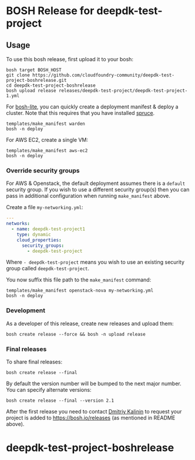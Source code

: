 # BOSH Release for deepdk-test-project

## Usage

To use this bosh release, first upload it to your bosh:

```
bosh target BOSH_HOST
git clone https://github.com/cloudfoundry-community/deepdk-test-project-boshrelease.git
cd deepdk-test-project-boshrelease
bosh upload release releases/deepdk-test-project/deepdk-test-project-1.yml
```

For [bosh-lite](https://github.com/cloudfoundry/bosh-lite), you can quickly create a deployment manifest & deploy a cluster. Note that this requires that you have installed [spruce](https://github.com/geofffranks/spruce).

```
templates/make_manifest warden
bosh -n deploy
```

For AWS EC2, create a single VM:

```
templates/make_manifest aws-ec2
bosh -n deploy
```

### Override security groups

For AWS & Openstack, the default deployment assumes there is a `default` security group. If you wish to use a different security group(s) then you can pass in additional configuration when running `make_manifest` above.

Create a file `my-networking.yml`:

``` yaml
---
networks:
  - name: deepdk-test-project1
    type: dynamic
    cloud_properties:
      security_groups:
        - deepdk-test-project
```

Where `- deepdk-test-project` means you wish to use an existing security group called `deepdk-test-project`.

You now suffix this file path to the `make_manifest` command:

```
templates/make_manifest openstack-nova my-networking.yml
bosh -n deploy
```

### Development

As a developer of this release, create new releases and upload them:

```
bosh create release --force && bosh -n upload release
```

### Final releases

To share final releases:

```
bosh create release --final
```

By default the version number will be bumped to the next major number. You can specify alternate versions:


```
bosh create release --final --version 2.1
```

After the first release you need to contact [Dmitriy Kalinin](mailto://dkalinin@pivotal.io) to request your project is added to https://bosh.io/releases (as mentioned in README above).
# deepdk-test-project-boshrelease
